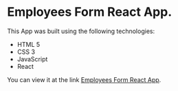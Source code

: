 # Employees Form React App.
This App was built using the following technologies:
- HTML 5
- CSS 3
- JavaScript
- React

You can view it at the link [Employees Form React App](https://viacheslav-saprykin.github.io/employees-form-react).